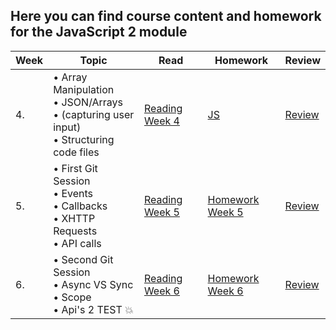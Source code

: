 ## Here you can find course content and homework for the JavaScript 2 module   

| Week | Topic | Read | Homework | Review |
| ---- | --------------------------------------------------------------------------------------------------------------------------------------------------------------------------------------------- | -------------------------------------------------------------------------------------------------------------------- | --------------------------------------- | ------------------------------------------------------------------------ |
| 4.   | • Array Manipulation <br>• JSON/Arrays <br>• (capturing user input) <br>• Structuring code files                                                                                              | [Reading Week 4](/JavaScript2/Week4/reading.md)                                                                                  | [JS](/JavaScript2/Week4/homework.md)                | [Review](/JavaScript2/Week4/review.md)                                               |
| 5.   | • First Git Session<br>• Events<br>• Callbacks <br>• XHTTP Requests <br>• API calls                                                                                                           | [Reading Week 5](/JavaScript2/Week5/reading.md)                                                                                  | [Homework Week 5](/JavaScript2/Week5/homework.md)   | [Review](/JavaScript2/Week5/review.md)                                                                   |
| 6.   | • Second Git Session<br> • Async VS Sync<br>• Scope<br>• Api's 2 TEST :boom:                                                                                                                  | [Reading Week 6](/JavaScript2/Week6/reading.md)                                                                                  | [Homework Week 6](/JavaScript2/Week6/homework.md)   | [Review](/JavaScript2/Week6/review.md)   